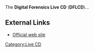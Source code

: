 The **Digital Forensics Live CD** (**DFLCD**)...

## External Links

- [Official web site](http://www.forensiclivecd.com)

[Category:Live CD](Category:Live_CD "wikilink")